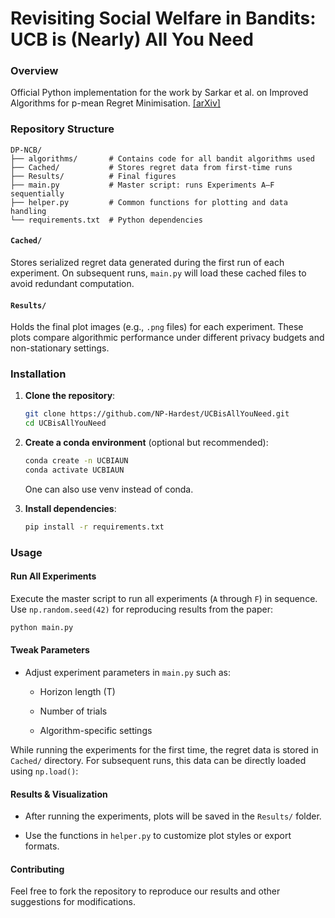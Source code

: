 
# **Revisiting Social Welfare in Bandits: UCB is (Nearly) All You Need**

### Overview

Official Python implementation for the work by Sarkar et al. on Improved Algorithms for p-mean Regret Minimisation. [[arXiv]](https://www.google.com/)
    

### Repository Structure

```
DP-NCB/
├── algorithms/       # Contains code for all bandit algorithms used
├── Cached/           # Stores regret data from first-time runs
├── Results/          # Final figures
├── main.py           # Master script: runs Experiments A–F sequentially
├── helper.py         # Common functions for plotting and data handling
└── requirements.txt  # Python dependencies

```


    

#### `Cached/`

Stores serialized regret data generated during the first run of each experiment. On subsequent runs, `main.py` will load these cached files to avoid redundant computation.

#### `Results/`

Holds the final plot images (e.g., `.png` files) for each experiment. These plots compare algorithmic performance under different privacy budgets and non-stationary settings.

### Installation

1.  **Clone the repository**:
    
    ```bash
    git clone https://github.com/NP-Hardest/UCBisAllYouNeed.git
    cd UCBisAllYouNeed
    
    ```
    
2.  **Create a conda environment** (optional but recommended):
    
    ```bash
    conda create -n UCBIAUN 
    conda activate UCBIAUN
    
    ```
    One can also use venv instead of conda.
3.  **Install dependencies**:
    
    ```bash
    pip install -r requirements.txt
    
    ```
    

### Usage

#### Run All Experiments

Execute the master script to run all experiments (`A` through `F`) in sequence. Use `np.random.seed(42)` for reproducing results from the paper:

```bash
python main.py

```

#### Tweak Parameters

-   Adjust experiment parameters in  `main.py` such as:

    -   Horizon length (T)
        
    -   Number of trials
        
    -   Algorithm-specific settings
        

While running the experiments for the first time, the regret data is stored in `Cached/` directory. For subsequent runs, this data can be directly loaded using `np.load()`:


#### Results & Visualization

-   After running the experiments, plots will be saved in the `Results/` folder.
    
-   Use the functions in `helper.py` to customize plot styles or export formats.
    



#### Contributing

Feel free to fork the repository to reproduce our results and other suggestions for modifications.
    
